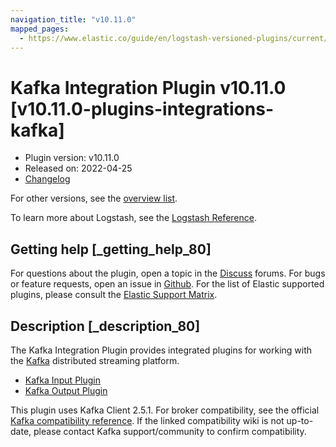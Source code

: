 ```yaml
---
navigation_title: "v10.11.0"
mapped_pages:
  - https://www.elastic.co/guide/en/logstash-versioned-plugins/current/v10.11.0-plugins-integrations-kafka.html
---
```


# Kafka Integration Plugin v10.11.0 [v10.11.0-plugins-integrations-kafka]


* Plugin version: v10.11.0
* Released on: 2022-04-25
* [Changelog](https://github.com/logstash-plugins/logstash-integration-kafka/blob/v10.11.0/CHANGELOG.md)

For other versions, see the [overview list](integration-kafka-index.md).

To learn more about Logstash, see the [Logstash Reference](logstash://reference/index.md).

## Getting help [_getting_help_80]

For questions about the plugin, open a topic in the [Discuss](http://discuss.elastic.co) forums. For bugs or feature requests, open an issue in [Github](https://github.com/logstash-plugins/logstash-integration-kafka). For the list of Elastic supported plugins, please consult the [Elastic Support Matrix](https://www.elastic.co/support/matrix#matrix_logstash_plugins).


## Description [_description_80]

The Kafka Integration Plugin provides integrated plugins for working with the [Kafka](https://kafka.apache.org/) distributed streaming platform.

* [Kafka Input Plugin](logstash://reference/plugins-inputs-kafka.md)
* [Kafka Output Plugin](logstash://reference/plugins-outputs-kafka.md)

This plugin uses Kafka Client 2.5.1. For broker compatibility, see the official [Kafka compatibility reference](https://cwiki.apache.org/confluence/display/KAFKA/Compatibility+Matrix). If the linked compatibility wiki is not up-to-date, please contact Kafka support/community to confirm compatibility.


